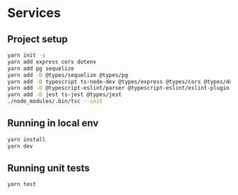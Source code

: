 # Services

## Project setup

```bash
yarn init -y
yarn add express cors dotenv
yarn add pg sequelize
yarn add -D @types/sequelize @types/pg
yarn add -D typescript ts-node-dev @types/express @types/cors @types/dotenv
yarn add -D @typescript-eslint/parser @typescript-eslint/eslint-plugin eslint
yarn add -D jest ts-jest @types/jest
./node_modules/.bin/tsc --init
```

## Running in local env

```bash
yarn install
yarn dev
```

## Running unit tests
```bash
yarn test
```
